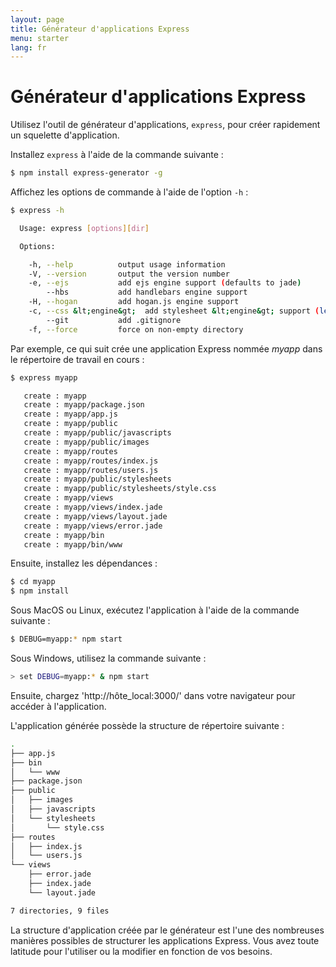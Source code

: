 ```yaml
---
layout: page
title: Générateur d'applications Express
menu: starter
lang: fr
---
```


# Générateur d'applications Express

Utilisez l'outil de générateur d'applications, `express`, pour créer rapidement un squelette d'application.

Installez `express` à l'aide de la commande suivante :

```sh
$ npm install express-generator -g
```

Affichez les options de commande à l'aide de l'option `-h` :

```sh
$ express -h

  Usage: express [options][dir]

  Options:

    -h, --help          output usage information
    -V, --version       output the version number
    -e, --ejs           add ejs engine support (defaults to jade)
        --hbs           add handlebars engine support
    -H, --hogan         add hogan.js engine support
    -c, --css &lt;engine&gt;  add stylesheet &lt;engine&gt; support (less|stylus|compass|sass) (defaults to plain css)
        --git           add .gitignore
    -f, --force         force on non-empty directory
```

Par exemple, ce qui suit crée une application Express nommée _myapp_ dans le répertoire de travail en cours :

```sh
$ express myapp

   create : myapp
   create : myapp/package.json
   create : myapp/app.js
   create : myapp/public
   create : myapp/public/javascripts
   create : myapp/public/images
   create : myapp/routes
   create : myapp/routes/index.js
   create : myapp/routes/users.js
   create : myapp/public/stylesheets
   create : myapp/public/stylesheets/style.css
   create : myapp/views
   create : myapp/views/index.jade
   create : myapp/views/layout.jade
   create : myapp/views/error.jade
   create : myapp/bin
   create : myapp/bin/www
```

Ensuite, installez les dépendances :

```sh
$ cd myapp
$ npm install
```

Sous MacOS ou Linux, exécutez l'application à l'aide de la commande suivante :

```sh
$ DEBUG=myapp:* npm start
```

Sous Windows, utilisez la commande suivante :

```sh
> set DEBUG=myapp:* & npm start
```

Ensuite, chargez 'http://hôte_local:3000/' dans votre navigateur pour accéder à l'application.

L'application générée possède la structure de répertoire suivante :

```sh
.
├── app.js
├── bin
│   └── www
├── package.json
├── public
│   ├── images
│   ├── javascripts
│   └── stylesheets
│       └── style.css
├── routes
│   ├── index.js
│   └── users.js
└── views
    ├── error.jade
    ├── index.jade
    └── layout.jade

7 directories, 9 files
```

<div class="doc-box doc-info" markdown="1">
La structure d'application créée par le générateur est l'une des nombreuses manières possibles de structurer les applications Express. Vous avez toute latitude pour l'utiliser ou la modifier en fonction de vos besoins.
</div>
